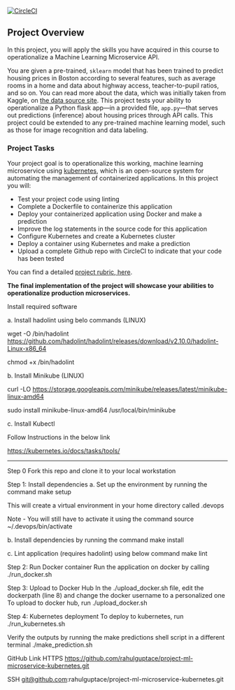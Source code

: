 [![CircleCI](https://dl.circleci.com/status-badge/img/gh/rahulguptace/project-ml-microservice-kubernetes/tree/main.svg?style=svg)](https://dl.circleci.com/status-badge/redirect/gh/rahulguptace/project-ml-microservice-kubernetes/tree/main)

## Project Overview

In this project, you will apply the skills you have acquired in this course to operationalize a Machine Learning Microservice API. 

You are given a pre-trained, `sklearn` model that has been trained to predict housing prices in Boston according to several features, such as average rooms in a home and data about highway access, teacher-to-pupil ratios, and so on. You can read more about the data, which was initially taken from Kaggle, on [the data source site](https://www.kaggle.com/c/boston-housing). This project tests your ability to operationalize a Python flask app—in a provided file, `app.py`—that serves out predictions (inference) about housing prices through API calls. This project could be extended to any pre-trained machine learning model, such as those for image recognition and data labeling.

### Project Tasks

Your project goal is to operationalize this working, machine learning microservice using [kubernetes](https://kubernetes.io/), which is an open-source system for automating the management of containerized applications. In this project you will:
* Test your project code using linting
* Complete a Dockerfile to containerize this application
* Deploy your containerized application using Docker and make a prediction
* Improve the log statements in the source code for this application
* Configure Kubernetes and create a Kubernetes cluster
* Deploy a container using Kubernetes and make a prediction
* Upload a complete Github repo with CircleCI to indicate that your code has been tested

You can find a detailed [project rubric, here](https://review.udacity.com/#!/rubrics/2576/view).

**The final implementation of the project will showcase your abilities to operationalize production microservices.**

Install required software

a. Install hadolint using belo commands (LINUX)

wget -O /bin/hadolint https://github.com/hadolint/hadolint/releases/download/v2.10.0/hadolint-Linux-x86_64

chmod +x /bin/hadolint

b. Install Minikube (LINUX)

curl -LO https://storage.googleapis.com/minikube/releases/latest/minikube-linux-amd64

sudo install minikube-linux-amd64 /usr/local/bin/minikube

c. Install Kubectl

Follow Instructions in the below link

https://kubernetes.io/docs/tasks/tools/

---
Step 0
Fork this repo and clone it to your local workstation

Step 1: Install dependencies
a. Set up the environment by running the command
make setup 

This will create a virtual environment in your home directory called .devops

Note - You will still have to activate it using the command
source ~/.devops/bin/activate

b. Install dependencies by running the command
make install

c. Lint application (requires hadolint) using below command
make lint

Step 2: Run Docker container
Run the application on docker by calling 
./run_docker.sh

Step 3: Upload to Docker Hub
In the ./upload_docker.sh file, edit the dockerpath (line 8) and change the docker username to a personalized one
To upload to docker hub, run 
./upload_docker.sh

Step 4: Kubernetes deployment
To deploy to kubernetes, run 
./run_kubernetes.sh

Verify the outputs by running the make predictions shell script in a different terminal
./make_prediction.sh

GitHub Link
HTTPS
https://github.com/rahulguptace/project-ml-microservice-kubernetes.git

SSH
git@github.com:rahulguptace/project-ml-microservice-kubernetes.git

